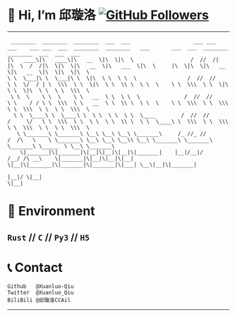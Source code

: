# 👋 Hi, I’m 邱璇洛 <a href="https://github.com/Xuanluo-Qiu"><img alt="GitHub Followers" src="https://img.shields.io/github/followers/Xuanluo-Qiu?style=flat&logo=github" /></a>
***
```text
 ________  ________  ________  ___  ___                    ___ ___      ___    ___ ___  ___  ________  ________   ___       ___  ___  ________  ________  ___  ___  ___     
|\   ____\|\   ____\|\   __  \|\  \|\  \                  /  //  /|    |\  \  /  /|\  \|\  \|\   __  \|\   ___  \|\  \     |\  \|\  \|\   __  \|\   __  \|\  \|\  \|\  \    
\ \  \___|\ \  \___|\ \  \|\  \ \  \ \  \                /  //  //     \ \  \/  / | \  \\\  \ \  \|\  \ \  \\ \  \ \  \    \ \  \\\  \ \  \|\  \ \  \|\  \ \  \ \  \\\  \   
 \ \  \    \ \  \    \ \   __  \ \  \ \  \              /  //  //       \ \    / / \ \  \\\  \ \   __  \ \  \\ \  \ \  \    \ \  \\\  \ \  \\\  \ \  \\\  \ \  \ \  \\\  \  
  \ \  \____\ \  \____\ \  \ \  \ \  \ \  \____        /  //  //         /     \/   \ \  \\\  \ \  \ \  \ \  \\ \  \ \  \____\ \  \\\  \ \  \\\  \ \  \\\  \ \  \ \  \\\  \ 
   \ \_______\ \_______\ \__\ \__\ \__\ \_______\     /_ //_ //         /  /\   \    \ \_______\ \__\ \__\ \__\\ \__\ \_______\ \_______\ \_______\ \_____  \ \__\ \_______\
    \|_______|\|_______|\|__|\|__|\|__|\|_______|    |__|/__|/         /__/ /\ __\    \|_______|\|__|\|__|\|__| \|__|\|_______|\|_______|\|_______|\|___| \__\|__|\|_______|
                                                                       |__|/ \|__|                                                                       \|__|              
```

# 📕 Environment
## `Rust` // `C` // `Py3` // `H5`

# 📞 Contact

```text
Github   @Xuanluo-Qiu
Twitter  @Xuanluo_Qiu
BiliBili @邱璇洛CCAil
```
***
